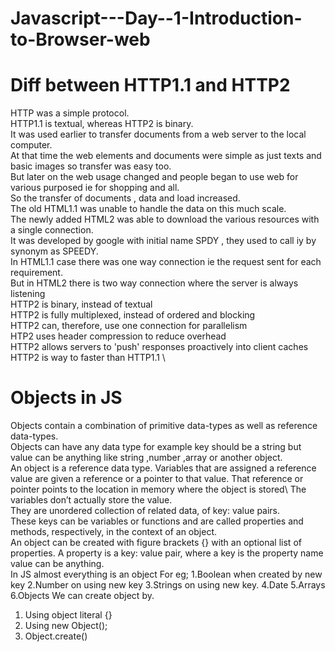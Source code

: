 # Javascript---Day--1-Introduction-to-Browser-web

# Diff between HTTP1.1 and HTTP2

HTTP was a simple protocol.\
HTTP1.1 is textual, whereas HTTP2 is binary. \
It was used earlier to transfer documents from a web server to the local computer.\
At that time the web elements and documents were simple as just texts and basic images so transfer was easy too.\
But later on the web usage changed and people began to use web for various purposed ie for shopping and all.\
So the transfer of documents , data and load increased.\
The old HTML1.1 was unable to handle the data on this much scale.\
The newly added HTML2 was able to download the various resources with a single connection.\
It was developed by google with initial name SPDY , they used to call iy by synonym as SPEEDY.\
In HTML1.1 case there was one way connection ie the request sent for each requirement.\
But in HTML2 there is two way connection where the server is always listening\
HTTP2 is binary, instead of textual\
HTTP2 is fully multiplexed, instead of ordered and blocking\
HTTP2 can, therefore, use one connection for parallelism\
HTP2 uses header compression to reduce overhead\
HTTP2 allows servers to 'push' responses proactively into client caches\
HTTP2 is way to faster than HTTP1.1 \


# Objects in JS
Objects contain a combination of primitive data-types as well as reference data-types.\
Objects can have any data type for example key should be a string but value can be anything like string ,number ,array or another object.\
An object is a reference data type. Variables that are assigned a reference value are given a reference or a pointer to that value. That reference or pointer points to the location in memory where the object is stored\ 
The variables don’t actually store the value.\
They are unordered collection of related data, of key: value pairs.\
These keys can be variables or functions and are called properties and methods, respectively, in the context of an object.\
An object can be created with figure brackets {} with an optional list of properties. A property is a key: value pair, where a key is the property name value can be anything.\
In JS almost everything is an object
For eg;
  1.Boolean when created by new key
  2.Number on using new key
  3.Strings on using new key. 
  4.Date
  5.Arrays
  6.Objects
We can create object by.
  1. Using object literal {} 
  2. Using new Object(); 
  3. Object.create() 
